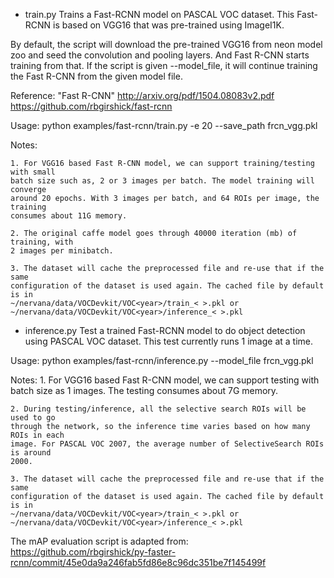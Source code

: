 * train.py
Trains a Fast-RCNN model on PASCAL VOC dataset.
This Fast-RCNN is based on VGG16 that was pre-trained using ImageI1K.

By default, the script will download the pre-trained VGG16 from neon model zoo and seed the convolution and pooling layers. And Fast R-CNN starts training from that. If the script is given --model_file, it will continue training the Fast R-CNN from the given model file.

Reference:
    "Fast R-CNN"
    http://arxiv.org/pdf/1504.08083v2.pdf
    https://github.com/rbgirshick/fast-rcnn

Usage:
    python examples/fast-rcnn/train.py -e 20 --save_path frcn_vgg.pkl

Notes:

    1. For VGG16 based Fast R-CNN model, we can support training/testing with small
    batch size such as, 2 or 3 images per batch. The model training will converge
    around 20 epochs. With 3 images per batch, and 64 ROIs per image, the training
    consumes about 11G memory.

    2. The original caffe model goes through 40000 iteration (mb) of training, with
    2 images per minibatch.

    3. The dataset will cache the preprocessed file and re-use that if the same
    configuration of the dataset is used again. The cached file by default is in
    ~/nervana/data/VOCDevkit/VOC<year>/train_< >.pkl or
    ~/nervana/data/VOCDevkit/VOC<year>/inference_< >.pkl
    

* inference.py
Test a trained Fast-RCNN model to do object detection using PASCAL VOC dataset.
This test currently runs 1 image at a time.

Usage:
    python examples/fast-rcnn/inference.py --model_file frcn_vgg.pkl

Notes:
    1. For VGG16 based Fast R-CNN model, we can support testing with batch size as 1
    images. The testing consumes about 7G memory.

    2. During testing/inference, all the selective search ROIs will be used to go
    through the network, so the inference time varies based on how many ROIs in each
    image. For PASCAL VOC 2007, the average number of SelectiveSearch ROIs is around
    2000.

    3. The dataset will cache the preprocessed file and re-use that if the same
    configuration of the dataset is used again. The cached file by default is in
    ~/nervana/data/VOCDevkit/VOC<year>/train_< >.pkl or
    ~/nervana/data/VOCDevkit/VOC<year>/inference_< >.pkl

The mAP evaluation script is adapted from:
https://github.com/rbgirshick/py-faster-rcnn/commit/45e0da9a246fab5fd86e8c96dc351be7f145499f
